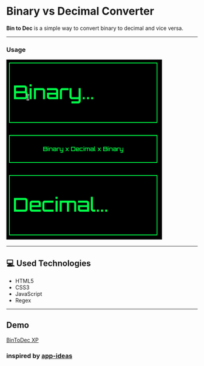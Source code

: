 # Binary vs Decimal Converter
**Bin to Dec** is a simple way to convert binary to decimal and vice versa.

---

### Usage

![usage_gif](./usage.gif)


---

## :computer: Used Technologies
- HTML5
- CSS3
- JavaScript
- Regex

---

## Demo 

[BinToDec XP](http://cesardmn.github.io/projects/bin_to_dec/index.html)

### inspired by [app-ideas](https://github.com/florinpop17/app-ideas/blob/master/Projects/1-Beginner/Bin2Dec-App.md)



